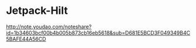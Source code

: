 # Jetpack-Hilt
http://note.youdao.com/noteshare?id=1b34603bcf00b4b005b873cb16eb5618&sub=D681E5BCD3F049349B4C5BAFE44A56CD
